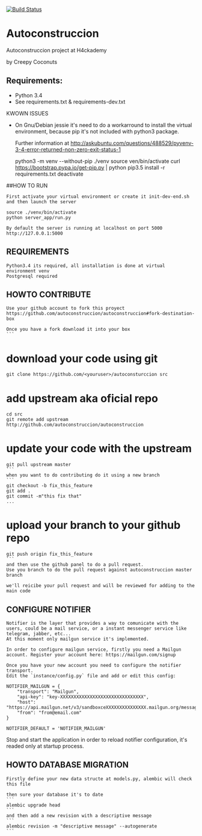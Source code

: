 [![Build Status](https://travis-ci.org/autoconstruccion/autoconstruccion.svg?branch=master)](https://travis-ci.org/autoconstruccion/autoconstruccion)

# Autoconstruccion

Autoconstruccion project at H4ckademy

by Creepy Coconuts

## Requirements:

* Python 3.4
* See requirements.txt & requirements-dev.txt



KWOWN ISSUES

* On Gnu/Debian jessie it's need to do a workarround to install the virtual environment,
    because pip it's not included with python3 package.

    Further information at
    http://askubuntu.com/questions/488529/pyvenv-3-4-error-returned-non-zero-exit-status-1

    python3 -m venv --without-pip ./venv
    source ven/bin/activate
    curl https://bootstrap.pypa.io/get-pip.py | python
    pip3.5 install -r requirements.txt
    deactivate



##HOW TO RUN

    First activate your virtual environment or create it init-dev-end.sh and then launch the server

    source ./venv/bin/activate
    python server_app/run.py

    By default the server is running at localhost on port 5000
    http://127.0.0.1:5000

## REQUIREMENTS

    Python3.4 its required, all installation is done at virtual environment venv
    Postgresql required

## HOWTO CONTRIBUTE

    Use your github account to fork this proyect
    https://github.com/autoconstruccion/autoconstruccion#fork-destination-box

    Once you have a fork download it into your box
    ```
# download your code using git 
    git clone https://github.com/<youruser>/autoconsturccion src
# add upstream aka oficial repo 
    cd src
    git remote add upstream http://github.com/autoconstruccion/autoconstruccion
# update your code with the upstream
    git pull upstream master
    ```
    when you want to do contributing do it using a new branch
    ```
    git checkout -b fix_this_feature
    git add .
    git commit -m"this fix that"
    ...
# upload your branch to your github repo
    git push origin fix_this_feature
    ```
    and then use the github panel to do a pull request.
    Use you branch to do the pull request against autoconstruccion master branch

    we'll reicibe your pull request and will be reviewed for adding to the main code



## CONFIGURE NOTIFIER
    Notifier is the layer that provides a way to comunicate with the users, could be a mail service, or a instant messenger service like telegram, jabber, etc...
    At this moment only mailgun service it's implemented. 

    In order to configure mailgun service, firstly you need a Mailgun account. Register your account here: https://mailgun.com/signup

    Once you have your new account you need to configure the notifier transport.
    Edit the `instance/config.py` file and add or edit this config:


```
NOTIFIER_MAILGUN = {
    "transport": "Mailgun",
    "api-key": "key-XXXXXXXXXXXXXXXXXXXXXXXXXXXXXXX",
    "host": "https://api.mailgun.net/v3/sandboxceXXXXXXXXXXXXXXX.mailgun.org/messages",
    "from": "from@email.com" 
}

NOTIFIER_DEFAULT = 'NOTIFIER_MAILGUN'

```

Stop and start the application in order to reload notifier configuration, it's readed only at startup process.

## HOWTO DATABASE MIGRATION
    Firstly define your new data structe at models.py, alembic will check this file

    then sure your database it's to date
    ```
    alembic upgrade head
    ``` 
    and then add a new revision with a descriptive message
    ```
    alembic revision -m "descriptive message" --autogenerate
    ```
